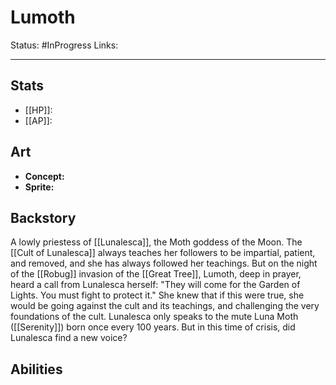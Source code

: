 # Lumoth
Status: #InProgress
Links:
___
## Stats
- [[HP]]: 
- [[AP]]:

## Art
- **Concept:**
- **Sprite:**

## Backstory
A lowly priestess of [[Lunalesca]], the Moth goddess of the Moon. The [[Cult of Lunalesca]] always teaches her followers to be impartial, patient, and removed, and she has always followed her teachings. But on the night of the [[Robug]] invasion of the [[Great Tree]], Lumoth, deep in prayer, heard a call from Lunalesca herself: "They will come for the Garden of Lights. You must fight to protect it." She knew that if this were true, she would be going against the cult and its teachings, and challenging the very foundations of the cult. Lunalesca only speaks to the mute Luna Moth ([[Serenity]]) born once every 100 years. But in this time of crisis, did Lunalesca find a new voice?

## Abilities
